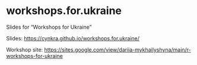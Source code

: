 # workshops.for.ukraine

Slides for “Workshops for Ukraine”

Slides: https://cynkra.github.io/workshops.for.ukraine/

Workshop site: <https://sites.google.com/view/dariia-mykhailyshyna/main/r-workshops-for-ukraine>
